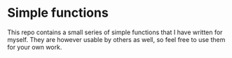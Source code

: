Simple functions
================
This repo contains a small series of simple functions that I have written for myself.
They are however usable by others as well, so feel free to use them for your own work.